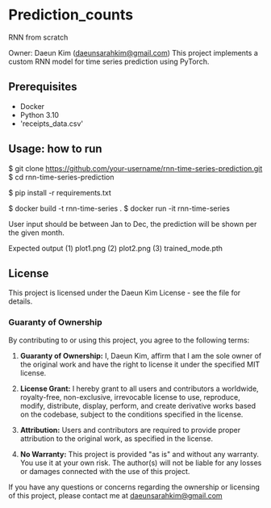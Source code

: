 # Prediction_counts
RNN from scratch

Owner: Daeun Kim (daeunsarahkim@gmail.com)
This project implements a custom RNN model for time series prediction using PyTorch.

## Prerequisites

- Docker
- Python 3.10
- 'receipts_data.csv'

## Usage: how to run

$ git clone https://github.com/your-username/rnn-time-series-prediction.git
$ cd rnn-time-series-prediction

$ pip install -r requirements.txt

$ docker build -t rnn-time-series .
$ docker run -it rnn-time-series

User input should be between Jan to Dec, the prediction will be shown per the given month.

Expected output
(1) plot1.png
(2) plot2.png
(3) trained_mode.pth

## License

This project is licensed under the Daeun Kim License - see the file for details.

### Guaranty of Ownership

By contributing to or using this project, you agree to the following terms:

1. **Guaranty of Ownership:** I, Daeun Kim, affirm that I am the sole owner of the original work and have the right to license it under the specified MIT license.

2. **License Grant:** I hereby grant to all users and contributors a worldwide, royalty-free, non-exclusive, irrevocable license to use, reproduce, modify, distribute, display, perform, and create derivative works based on the codebase, subject to the conditions specified in the license.

3. **Attribution:** Users and contributors are required to provide proper attribution to the original work, as specified in the license.

4. **No Warranty:** This project is provided "as is" and without any warranty. You use it at your own risk. The author(s) will not be liable for any losses or damages connected with the use of this project.

If you have any questions or concerns regarding the ownership or licensing of this project, please contact me at daeunsarahkim@gmail.com
